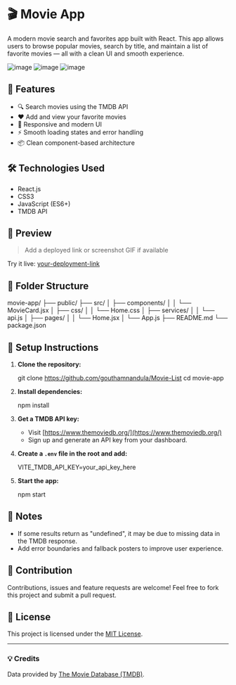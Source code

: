 # 🎬 Movie App

A modern movie search and favorites app built with React. This app allows users to browse popular movies, search by title, and maintain a list of favorite movies — all with a clean UI and smooth experience.

![image](https://github.com/user-attachments/assets/45831313-e29d-4870-b67b-01f045c70093)
![image](https://github.com/user-attachments/assets/8e225ef5-7457-4397-8cf9-4e5b8fd782de)
![image](https://github.com/user-attachments/assets/416f2a75-ad0f-443d-8002-d1f48b80fccf)





## 🚀 Features

- 🔍 Search movies using the TMDB API
- ❤️ Add and view your favorite movies
- 🎨 Responsive and modern UI
- ⚡ Smooth loading states and error handling
- 📦 Clean component-based architecture

## 🛠️ Technologies Used

- React.js
- CSS3
- JavaScript (ES6+)
- TMDB API

## 📸 Preview

> Add a deployed link or screenshot GIF if available

Try it live: [your-deployment-link](https://your-deployment-link.com)

## 📂 Folder Structure


movie-app/
├── public/
├── src/
│   ├── components/
│   │   └── MovieCard.jsx
│   ├── css/
│   │   └── Home.css
│   ├── services/
│   │   └── api.js
│   ├── pages/
│   │   └── Home.jsx
│   └── App.js
├── README.md
└── package.json



## 🧪 Setup Instructions

1. **Clone the repository:**

   git clone https://github.com/gouthamnandula/Movie-List
   cd movie-app

2. **Install dependencies:**

   npm install

3. **Get a TMDB API key:**

   * Visit [https://www.themoviedb.org/](https://www.themoviedb.org/)
   * Sign up and generate an API key from your dashboard.

4. **Create a `.env` file in the root and add:**

   VITE_TMDB_API_KEY=your_api_key_here

5. **Start the app:**

   npm start

## 🧹 Notes

* If some results return as "undefined", it may be due to missing data in the TMDB response.
* Add error boundaries and fallback posters to improve user experience.

## 🤝 Contribution

Contributions, issues and feature requests are welcome! Feel free to fork this project and submit a pull request.

## 📜 License

This project is licensed under the [MIT License](LICENSE).

---

### 💡 Credits

Data provided by [The Movie Database (TMDB)](https://www.themoviedb.org/).

